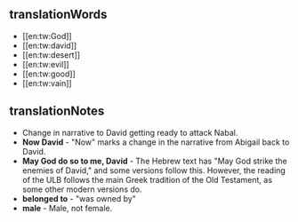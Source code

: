 ## translationWords

* [[en:tw:God]]
* [[en:tw:david]]
* [[en:tw:desert]]
* [[en:tw:evil]]
* [[en:tw:good]]
* [[en:tw:vain]]

## translationNotes

* Change in narrative to David getting ready to attack Nabal.
* **Now David** - "Now" marks a change in the narrative from Abigail back to David.
* **May God do so to me, David** - The Hebrew text has "May God strike the enemies of David," and some versions follow this. However, the reading of the ULB follows the main Greek tradition of the Old Testament, as some other modern versions do.
* **belonged to** - "was owned by"
* **male** - Male, not female.
